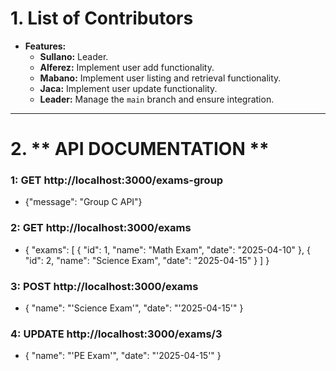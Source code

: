 # 1. **List of Contributors**

- **Features:**
  - **Sullano:** Leader.
  - **Alferez:** Implement user add functionality.
  - **Mabano:** Implement user listing and retrieval functionality.
  - **Jaca:** Implement user update functionality.
  - **Leader:** Manage the `main` branch and ensure integration.

---

# 2. ** API DOCUMENTATION ** 
### 1: GET http://localhost:3000/exams-group
- {"message": "Group C API"}
### 2: GET http://localhost:3000/exams
- {
  "exams": [
    {
      "id": 1,
      "name": "Math Exam",
      "date": "2025-04-10"
    },
    {
      "id": 2,
      "name": "Science Exam",
      "date": "2025-04-15"
    }
  ]
}

### 3: POST http://localhost:3000/exams
- { "name": "'Science Exam'", "date": "'2025-04-15'" }

### 4: UPDATE http://localhost:3000/exams/3
- { "name": "'PE Exam'", "date": "'2025-04-15'" }